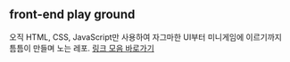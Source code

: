 ## front-end play ground
오직 HTML, CSS, JavaScript만 사용하여 자그마한 UI부터 미니게임에 이르기까지 틈틈이 만들며 노는 레포.
[링크 모음 바로가기](https://codeameba.github.io/front-end-practice/)